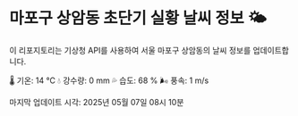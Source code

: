 
# 마포구 상암동 초단기 실황 날씨 정보 🌤️

이 리포지토리는 기상청 API를 사용하여 서울 마포구 상암동의 날씨 정보를 업데이트합니다. 

🌡️ 기온: 14 ℃
💧 강수량: 0 mm
💦 습도: 68 %
🌬️ 풍속: 1 m/s

마지막 업데이트 시각: 2025년 05월 07일 08시 10분    
